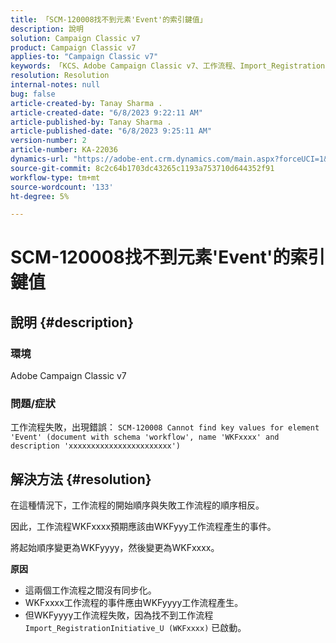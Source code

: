 ```yaml
---
title: 「SCM-120008找不到元素'Event'的索引鍵值」
description: 說明
solution: Campaign Classic v7
product: Campaign Classic v7
applies-to: "Campaign Classic v7"
keywords: 「KCS、Adobe Campaign Classic v7、工作流程、Import_RegistrationInitiative_U、錯誤、疑難排解、ACC、尋找、金鑰值、SCM-120008」
resolution: Resolution
internal-notes: null
bug: false
article-created-by: Tanay Sharma .
article-created-date: "6/8/2023 9:22:11 AM"
article-published-by: Tanay Sharma .
article-published-date: "6/8/2023 9:25:11 AM"
version-number: 2
article-number: KA-22036
dynamics-url: "https://adobe-ent.crm.dynamics.com/main.aspx?forceUCI=1&pagetype=entityrecord&etn=knowledgearticle&id=1f331af2-dd05-ee11-8f6e-6045bd006b3d"
source-git-commit: 8c2c64b1703dc43265c1193a753710d644352f91
workflow-type: tm+mt
source-wordcount: '133'
ht-degree: 5%

---
```


# SCM-120008找不到元素&#39;Event&#39;的索引鍵值

## 說明 {#description}


### <b>環境</b>

Adobe Campaign Classic v7



### <b>問題/症狀</b>

工作流程失敗，出現錯誤：
`SCM-120008 Cannot find key values for element 'Event' (document with schema 'workflow', name 'WKFxxxx' and description 'xxxxxxxxxxxxxxxxxxxxxxx')`

## 解決方法 {#resolution}


在這種情況下，工作流程的開始順序與失敗工作流程的順序相反。

因此，工作流程WKFxxxx預期應該由WKFyyy工作流程產生的事件。

將起始順序變更為WKFyyyy，然後變更為WKFxxxx。

<b>原因</b>

- 這兩個工作流程之間沒有同步化。
- WKFxxxx工作流程的事件應由WKFyyyy工作流程產生。
- 但WKFyyyy工作流程失敗，因為找不到工作流程 `Import_RegistrationInitiative_U (WKFxxxx)` 已啟動。



